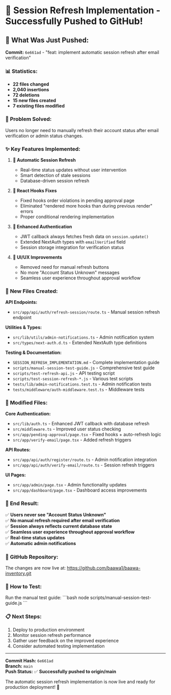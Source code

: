 # 🎉 Session Refresh Implementation - Successfully Pushed to GitHub!

## 🚀 **What Was Just Pushed:**

**Commit:** `6e661ad` - "feat: implement automatic session refresh after email verification"

### 📊 **Statistics:**

- **22 files changed**
- **2,040 insertions**
- **72 deletions**
- **15 new files created**
- **7 existing files modified**

### 🎯 **Problem Solved:**

Users no longer need to manually refresh their account status after email verification or admin status changes.

### ✨ **Key Features Implemented:**

1. **🔄 Automatic Session Refresh**
   - Real-time status updates without user intervention
   - Smart detection of stale sessions
   - Database-driven session refresh

2. **🐛 React Hooks Fixes**
   - Fixed hooks order violations in pending approval page
   - Eliminated "rendered more hooks than during previous render" errors
   - Proper conditional rendering implementation

3. **🔐 Enhanced Authentication**
   - JWT callback always fetches fresh data on `session.update()`
   - Extended NextAuth types with `emailVerified` field
   - Session storage integration for verification status

4. **🎨 UI/UX Improvements**
   - Removed need for manual refresh buttons
   - No more "Account Status Unknown" messages
   - Seamless user experience throughout approval workflow

### 📁 **New Files Created:**

**API Endpoints:**

- `src/app/api/auth/refresh-session/route.ts` - Manual session refresh endpoint

**Utilities & Types:**

- `src/lib/utils/admin-notifications.ts` - Admin notification system
- `src/types/next-auth.d.ts` - Extended NextAuth type definitions

**Testing & Documentation:**

- `SESSION_REFRESH_IMPLEMENTATION.md` - Complete implementation guide
- `scripts/manual-session-test-guide.js` - Comprehensive test guide
- `scripts/test-refresh-api.js` - API testing script
- `scripts/test-session-refresh-*.js` - Various test scripts
- `tests/lib/admin-notifications.test.ts` - Admin notification tests
- `tests/middleware/auth-middleware.test.ts` - Middleware tests

### 🔧 **Modified Files:**

**Core Authentication:**

- `src/lib/auth.ts` - Enhanced JWT callback with database refresh
- `src/middleware.ts` - Improved user status checking
- `src/app/pending-approval/page.tsx` - Fixed hooks + auto-refresh logic
- `src/app/verify-email/page.tsx` - Added refresh triggers

**API Routes:**

- `src/app/api/auth/register/route.ts` - Admin notification integration
- `src/app/api/auth/verify-email/route.ts` - Session refresh triggers

**UI Pages:**

- `src/app/admin/page.tsx` - Admin functionality updates
- `src/app/dashboard/page.tsx` - Dashboard access improvements

### 🎉 **End Result:**

✅ **Users never see "Account Status Unknown"**  
✅ **No manual refresh required after email verification**  
✅ **Session always reflects current database state**  
✅ **Seamless user experience throughout approval workflow**  
✅ **Real-time status updates**  
✅ **Automatic admin notifications**

### 🔗 **GitHub Repository:**

The changes are now live at: https://github.com/baawa1/baawa-inventory.git

### 🧪 **How to Test:**

Run the manual test guide:
\`\`\`bash
node scripts/manual-session-test-guide.js
\`\`\`

### 📋 **Next Steps:**

1. Deploy to production environment
2. Monitor session refresh performance
3. Gather user feedback on the improved experience
4. Consider automated testing implementation

---

**Commit Hash:** `6e661ad`  
**Branch:** `main`  
**Push Status:** ✅ **Successfully pushed to origin/main**

The automatic session refresh implementation is now live and ready for production deployment! 🚀
